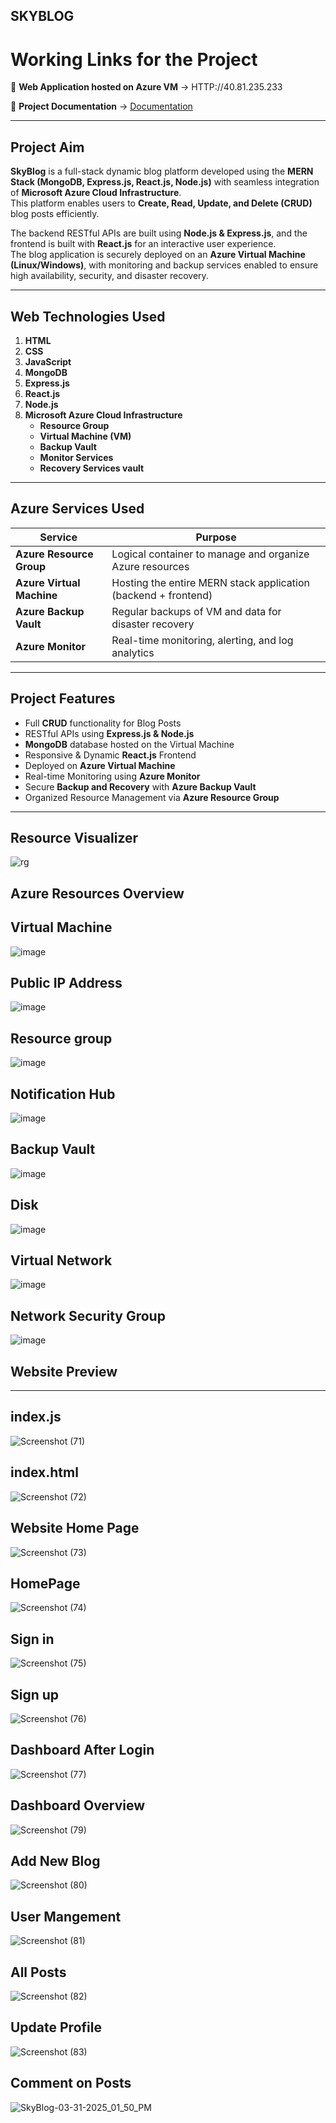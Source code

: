## **SKYBLOG**

# Working Links for the Project

🔗 **Web Application hosted on Azure VM** → HTTP://40.81.235.233

📄 **Project Documentation** → [Documentation](#)

---

## Project Aim

**SkyBlog** is a full-stack dynamic blog platform developed using the **MERN Stack (MongoDB, Express.js, React.js, Node.js)** with seamless integration of **Microsoft Azure Cloud Infrastructure**.  
This platform enables users to **Create, Read, Update, and Delete (CRUD)** blog posts efficiently.

The backend RESTful APIs are built using **Node.js & Express.js**, and the frontend is built with **React.js** for an interactive user experience.  
The blog application is securely deployed on an **Azure Virtual Machine (Linux/Windows)**, with monitoring and backup services enabled to ensure high availability, security, and disaster recovery.

---

## Web Technologies Used

1. **HTML**
2. **CSS**
3. **JavaScript**
4. **MongoDB**
5. **Express.js**
6. **React.js**
7. **Node.js**
8. **Microsoft Azure Cloud Infrastructure**
   - **Resource Group**
   - **Virtual Machine (VM)**
   - **Backup Vault**
   - **Monitor Services**
   - **Recovery Services vault**

---

## Azure Services Used

| Service                     | Purpose                                                             |
|-----------------------------|---------------------------------------------------------------------|
| **Azure Resource Group**    | Logical container to manage and organize Azure resources            |
| **Azure Virtual Machine**   | Hosting the entire MERN stack application (backend + frontend)      |
| **Azure Backup Vault**      | Regular backups of VM and data for disaster recovery                |
| **Azure Monitor**           | Real-time monitoring, alerting, and log analytics                   |

---

##  Project Features

- Full **CRUD** functionality for Blog Posts
- RESTful APIs using **Express.js & Node.js**
- **MongoDB** database hosted on the Virtual Machine
- Responsive & Dynamic **React.js** Frontend
- Deployed on **Azure Virtual Machine**
- Real-time Monitoring using **Azure Monitor**
- Secure **Backup and Recovery** with **Azure Backup Vault**
- Organized Resource Management via **Azure Resource Group**

---
## Resource Visualizer
![rg](https://github.com/user-attachments/assets/4b824bf7-53a0-4dad-a0a0-daf12b633ab7)


## Azure Resources Overview
## Virtual Machine
![image](https://github.com/user-attachments/assets/9f8d32d9-dc3c-4cfc-bf2c-1e8152cd42cd)
##  Public IP Address
![image](https://github.com/user-attachments/assets/4c5b5e7c-eb74-48e6-8d00-a2ce54304854)
## Resource group
![image](https://github.com/user-attachments/assets/ed975ded-51d7-484d-a75c-2bae2ba987a3)
## Notification Hub
![image](https://github.com/user-attachments/assets/359c6ef3-25b8-45be-96a4-a72ba714174b)
## Backup Vault
![image](https://github.com/user-attachments/assets/88e8faad-9121-49d8-b866-2c837a0d3926)
## Disk
![image](https://github.com/user-attachments/assets/7a6cb02d-e3ba-4b98-98b1-0cc5953d730f)
## Virtual Network
![image](https://github.com/user-attachments/assets/1a174789-1749-492c-9d89-3d6e7006dbec)
## Network Security Group
![image](https://github.com/user-attachments/assets/09545e81-f3d9-45e5-9256-68c4b35c0689)

##  Website Preview

---

## index.js
![Screenshot (71)](https://github.com/user-attachments/assets/8d127c51-f086-47c1-ac45-b9c39a811dbc)

## index.html
![Screenshot (72)](https://github.com/user-attachments/assets/76e4f6d6-60fe-4336-8a13-e6275e22e90c)

## Website Home Page
![Screenshot (73)](https://github.com/user-attachments/assets/346f218e-24bc-4a58-b703-84865940249b)
## HomePage
![Screenshot (74)](https://github.com/user-attachments/assets/e7341790-e782-4bb9-97be-8493a87e261a)

## Sign in
![Screenshot (75)](https://github.com/user-attachments/assets/177fd0f3-b49b-402d-9674-457fca71425c)

## Sign up
![Screenshot (76)](https://github.com/user-attachments/assets/a9b19e91-51a0-438f-812c-af9459dbaba1)

## Dashboard After Login
![Screenshot (77)](https://github.com/user-attachments/assets/08794eb2-1f1e-4927-8152-c15d88df5c76)

## Dashboard Overview
![Screenshot (79)](https://github.com/user-attachments/assets/46df9395-b46e-44f2-b5e5-cec7d5d6d3b8)

##  Add New Blog
![Screenshot (80)](https://github.com/user-attachments/assets/f12ba20d-721c-4d28-8970-0d1b68de5425)

## User Mangement
![Screenshot (81)](https://github.com/user-attachments/assets/e2dc2220-5553-4ceb-a7f2-7fd099bc1f8b)

## All Posts
![Screenshot (82)](https://github.com/user-attachments/assets/b558bf5a-b213-4ad0-a231-10abe2ae30a5)

 ## Update Profile
![Screenshot (83)](https://github.com/user-attachments/assets/cf1bd8bc-0a4f-43f8-9d0e-2e5cf91b8f84)

##  Comment on  Posts
![SkyBlog-03-31-2025_01_50_PM](https://github.com/user-attachments/assets/042759bd-a082-4096-b2bd-a9c0f2e2de66)















